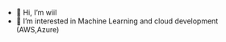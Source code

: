 - 👋 Hi, I’m wiil
- 👀 I’m interested in Machine Learning and cloud development (AWS,Azure)


<!---
will851126/will851126 is a ✨ special ✨ repository because its `README.md` (this file) appears on your GitHub profile.
You can click the Preview link to take a look at your changes.
--->
